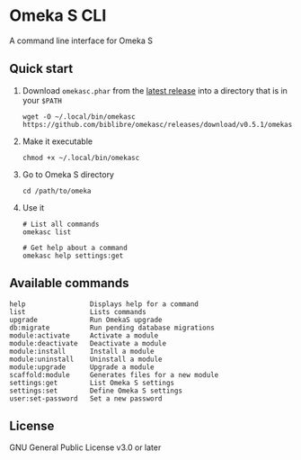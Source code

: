 # Omeka S CLI

A command line interface for Omeka S

## Quick start

1. Download `omekasc.phar` from the
   [latest release](https://github.com/biblibre/omekasc/releases/latest)
   into a directory that is in your `$PATH`

   ```
   wget -O ~/.local/bin/omekasc https://github.com/biblibre/omekasc/releases/download/v0.5.1/omekasc.phar
   ```

2. Make it executable

   ```
   chmod +x ~/.local/bin/omekasc
   ```

3. Go to Omeka S directory

   ```
   cd /path/to/omeka
   ```

4. Use it

   ```
   # List all commands
   omekasc list

   # Get help about a command
   omekasc help settings:get
   ```

## Available commands

```
help                Displays help for a command
list                Lists commands
upgrade             Run OmekaS upgrade
db:migrate          Run pending database migrations
module:activate     Activate a module
module:deactivate   Deactivate a module
module:install      Install a module
module:uninstall    Uninstall a module
module:upgrade      Upgrade a module
scaffold:module     Generates files for a new module
settings:get        List Omeka S settings
settings:set        Define Omeka S settings
user:set-password   Set a new password
```

## License

GNU General Public License v3.0 or later

